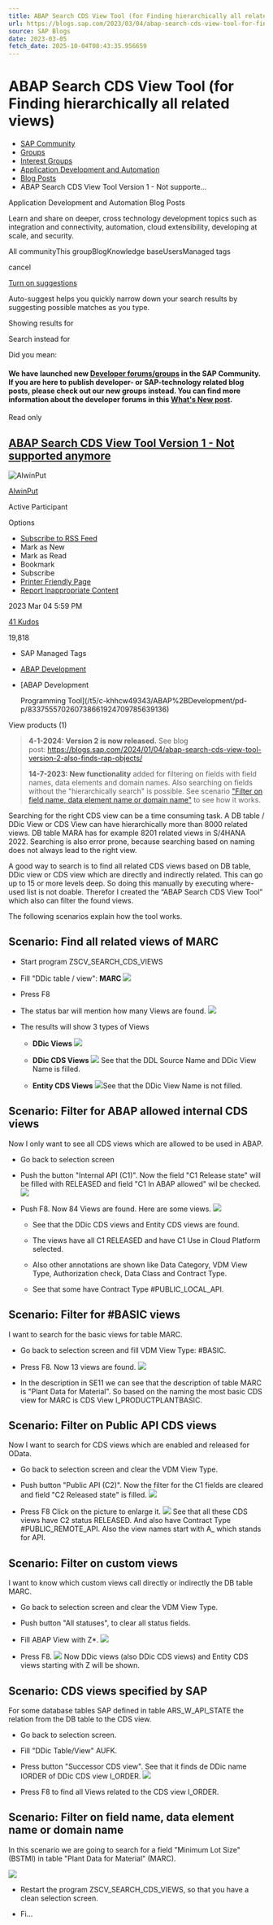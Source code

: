 ```yaml
---
title: ABAP Search CDS View Tool (for Finding hierarchically all related views)
url: https://blogs.sap.com/2023/03/04/abap-search-cds-view-tool-for-finding-hierarchically-all-related-views/
source: SAP Blogs
date: 2023-03-05
fetch_date: 2025-10-04T08:43:35.956659
---
```


# ABAP Search CDS View Tool (for Finding hierarchically all related views)

* [SAP Community](/)
* [Groups](/t5/groups/ct-p/groups)
* [Interest Groups](/t5/interest-groups/ct-p/interests)
* [Application Development and Automation](/t5/application-development-and-automation/gh-p/application-development)
* [Blog Posts](/t5/application-development-and-automation-blog-posts/bg-p/application-developmentblog-board)
* ABAP Search CDS View Tool Version 1 - Not supporte...

Application Development and Automation Blog Posts

Learn and share on deeper, cross technology development topics such as integration and connectivity, automation, cloud extensibility, developing at scale, and security.

All communityThis groupBlogKnowledge baseUsersManaged tags

cancel

[Turn on suggestions](https://community.sap.com/t5/blogs/v2/blogarticlepage.enableautocomplete%3Aenableautocomplete?t:ac=blog-id/application-developmentblog-board/article-id/47150&t:cp=action/contributions/searchactions)

Auto-suggest helps you quickly narrow down your search results by suggesting possible matches as you type.

Showing results for

Search instead for

Did you mean:

#### We have launched new [Developer forums/groups](https://community.sap.com/t5/developers/ct-p/developers) in the SAP Community. If you are here to publish developer- or SAP-technology related blog posts, please check out our new groups instead. You can find more information about the developer forums in this [What's New post](https://community.sap.com/t5/what-s-new/new-developer-forums/ba-p/14230147).

Read only

## [ABAP Search CDS View Tool Version 1 - Not supported anymore](/t5/application-development-and-automation-blog-posts/abap-search-cds-view-tool-version-1-not-supported-anymore/ba-p/13563188)

![AlwinPut](https://avatars.profile.sap.com/1/7/id1790b96e88142c150749af450acf26ff9aa39fb936f2bd91681decf808d4ade7_small.jpeg "AlwinPut")

[AlwinPut](https://community.sap.com/t5/user/viewprofilepage/user-id/164553)

Active Participant

Options

* [Subscribe to RSS Feed](/khhcw49343/rss/message?board.id=application-developmentblog-board&message.id=47150)
* Mark as New
* Mark as Read
* Bookmark
* Subscribe
* [Printer Friendly Page](/t5/blogs/blogarticleprintpage/blog-id/application-developmentblog-board/article-id/47150)
* [Report Inappropriate Content](/t5/notifications/notifymoderatorpage/message-uid/13563188)

‎2023 Mar 04
5:59 PM

[41
Kudos](/t5/kudos/messagepage/board-id/application-developmentblog-board/message-id/47150/tab/all-users "Click here to see who gave kudos to this post.")

19,818

* SAP Managed Tags
* [ABAP Development](https://community.sap.com/t5/c-khhcw49343/ABAP%2520Development/pd-p/833755570260738661924709785639136)

* [ABAP Development

  Programming Tool](/t5/c-khhcw49343/ABAP%2BDevelopment/pd-p/833755570260738661924709785639136)

View products (1)

> **4-1-2024: Version 2 is now released.**
> See blog post: <https://blogs.sap.com/2024/01/04/abap-search-cds-view-tool-version-2-also-finds-rap-objects/>
>
> **14-7-2023: New functionality** added for filtering on fields with field names, data elements and domain names. Also searching on fields without the "hierarchically search" is possible. See scenario ["Filter on field name, data element name or domain name"](#scenario_filter_on_field) to see how it works.

Searching for the right CDS view can be a time consuming task. A DB table / DDic View or CDS View can have hierarchically more than 8000 related views. DB table MARA has for example 8201 related views in S/4HANA 2022. Searching is also error prone, because searching based on naming does not always lead to the right view.

A good way to search is to find all related CDS views based on DB table, DDic view or CDS view which are directly and indirectly related. This can go up to 15 or more levels deep. So doing this manually by executing where-used list is not doable. Therefor I created the “ABAP Search CDS View Tool” which also can filter the found views.

The following scenarios explain how the tool works.

## Scenario: Find all related views of MARC

* Start program ZSCV\_SEARCH\_CDS\_VIEWS

* Fill "DDic table / view": **MARC
  ![](/legacyfs/online/storage/blog_attachments/2023/03/Screen1.jpg)**

* Press F8

* The status bar will mention how many Views are found.
  ![](/legacyfs/online/storage/blog_attachments/2023/03/Screen2.jpg)

* The results will show 3 types of Views

  + **DDic Views**
    ![](/legacyfs/online/storage/blog_attachments/2023/03/Screen3.jpg)

  + **DDic CDS Views**
    ![](/legacyfs/online/storage/blog_attachments/2023/03/Screen4-3.jpg)
    See that the DDL Source Name and DDic View Name is filled.

  + **Entity CDS Views**
    ![](/legacyfs/online/storage/blog_attachments/2023/03/Screen5.jpg)See that the DDic View Name is not filled.

## Scenario: Filter for ABAP allowed internal CDS views

Now I only want to see all CDS views which are allowed to be used in ABAP.

* Go back to selection screen

* Push the button "Internal API (C1)". Now the field "C1 Release state" will be filled with RELEASED and field "C1 In ABAP allowed" wil be checked.
  ![](/legacyfs/online/storage/blog_attachments/2023/03/Screen6.jpg)

* Push F8.
  Now 84 Views are found. Here are some views.
  ![](/legacyfs/online/storage/blog_attachments/2023/03/Screen7-1.jpg)

  + See that the DDic CDS views and Entity CDS views are found.

  + The views have all C1 RELEASED and have C1 Use in Cloud Platform selected.

  + Also other annotations are shown like Data Category, VDM View Type, Authorization check, Data Class and Contract Type.

  + See that some have Contract Type #PUBLIC\_LOCAL\_API.

## Scenario: Filter for #BASIC views

I want to search for the basic views for table MARC.

* Go back to selection screen and fill VDM View Type: #BASIC.

* Press F8.
  Now 13 views are found.
  ![](/legacyfs/online/storage/blog_attachments/2023/03/Screen8.jpg)

* In the description in SE11 we can see that the description of table MARC is "Plant Data for Material".
  So based on the naming the most basic CDS view for MARC is CDS View I\_PRODUCTPLANTBASIC.

## Scenario: Filter on Public API CDS views

Now I want to search for CDS views which are enabled and released for OData.

* Go back to selection screen and clear the VDM View Type.

* Push button "Public API (C2)". Now the filter for the C1 fields are cleared and field "C2 Released state" is filled.
  ![](/legacyfs/online/storage/blog_attachments/2023/03/Screen9.jpg)

* Press F8
  Click on the picture to enlarge it.
  ![](/legacyfs/online/storage/blog_attachments/2023/03/Screen10.jpg)
  See that all these CDS views have C2 status RELEASED. And also have Contract Type #PUBLIC\_REMOTE\_API. Also the view names start with A\_ which stands for API.

## Scenario: Filter on custom views

I want to know which custom views call directly or indirectly the DB table MARC.

* Go back to selection screen and clear the VDM View Type.

* Push button "All statuses", to clear all status fields.

* Fill ABAP View with Z\*.
  ![](/legacyfs/online/storage/blog_attachments/2023/03/Screen12.jpg)

* Press F8.
  ![](/legacyfs/online/storage/blog_attachments/2023/03/Screen13.jpg)
  Now DDic views (also DDic CDS views) and Entity CDS views starting with Z will be shown.

## Scenario: CDS views specified by SAP

For some database tables SAP defined in table ARS\_W\_API\_STATE the relation from the DB table to the CDS view.

* Go back to selection screen.

* Fill "DDic Table/View" AUFK.

* Press button "Successor CDS view".
  See that it finds de DDic name IORDER of DDic CDS view I\_ORDER.
  ![](/legacyfs/online/storage/blog_attachments/2023/03/Screen14.jpg)

* Press F8 to find all Views related to the CDS view I\_ORDER.

## Scenario: Filter on field name, data element name or domain name

In this scenario we are going to search for a field "Minimum Lot Size" (BSTMI) in table "Plant Data for Material" (MARC).

![](/legacyfs/online/storage/blog_attachments/2023/03/MARC_FIELD.jpg)

* Restart the program ZSCV\_SEARCH\_CDS\_VIEWS, so that you have a clean selection screen.

* Fi...